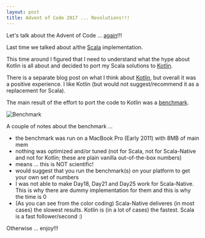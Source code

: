 ```yaml
---
layout: post
title: Advent of Code 2017 ... Revolutions!!!
---
```

Let's talk about the Advent of Code ... [again](http://www.tritsch.org/2018/05/24/aoc-reloaded.html)!!!

Last time we talked about a/the [Scala](https://github.com/rolandtritsch/scala-aoc-2017) implementation.

This time around I figured that I need to understand what the hype about Kotlin is all about and decided to port my Scala solutions to [Kotlin](https://github.com/rolandtritsch/kotlin-aoc-2017).

There is a separate blog post on what I think about [Kotlin](http://www.tritsch.org/2018/08/11/kotlin-the-better-java.html), but overall it was a positive experience. I like Kotlin (but would not suggest/recommend it as a replacement for Scala).

The main result of the effort to port the code to Kotlin was a [benchmark](https://github.com/rolandtritsch/scala-aoc-2017#benchmark).

![Benchmark](https://dl.dropboxusercontent.com/s/rdehnry29tdsnrr/benchmark.png)

A couple of notes about the benchmark ...

* the benchmark was run on a MacBook Pro (Early 2011) with 8MB of main mem
* nothing was optimized and/or tuned (not for Scala, not for Scala-Native and not for Kotlin; these are plain vanilla out-of-the-box numbers)
* means ... this is NOT scientific!
* would suggest that you run the benchmark(s) on your platform to get your own set of numbers
* I was not able to make Day18, Day21 and Day25 work for Scala-Native. This is why there are dummy implementation for them and this is why the time is 0
* (As you can see from the color coding) Scala-Native deliveres (in most cases) the slowest results. Kotlin is (in a lot of cases) the fastest. Scala is a fast follower/second :)

Otherwise ... enjoy!!!
